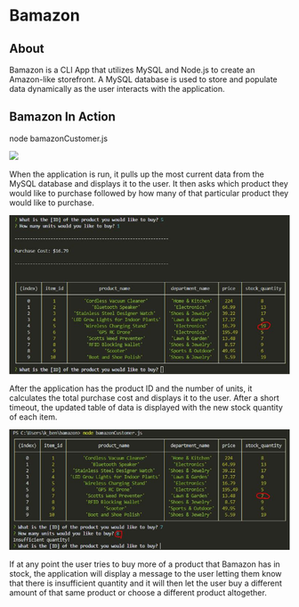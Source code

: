 # Bamazon

## About
Bamazon is a CLI App that utilizes MySQL and Node.js to create an Amazon-like storefront. A MySQL database is used to store and populate data dynamically as the user interacts with the application.

## Bamazon In Action
node bamazonCustomer.js

<img src="images/bamazon-star.JPG" width="20">

When the application is run, it pulls up the most current data from the MySQL database and displays it to the user. It then asks which product they would like to purchase followed by how many of that particular product they would like to purchase.

![](images/bamazon-cost.JPG)

After the application has the product ID and the number of units, it calculates the total purchase cost and displays it to the user. After a short timeout, the updated table of data is displayed with the new stock quantity of each item.

![](images/bamazon-out.JPG)

If at any point the user tries to buy more of a product that Bamazon has in stock, the application will display a message to the user letting them know that there is insufficient quantity and it will then let the user buy a different amount of that same product or choose a different product altogether.
